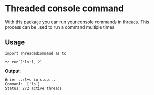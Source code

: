 # Threaded console command

With this package you can run your console commands in threads.  This process can be used to run a command multiple times.

## Usage
```
import ThreadedCommand as tc

tc.run(['ls'], 2)
```

**Output:**
```
Enter ctrl+c to stop...
Command:  ['ls']
Status: 2/2 active threads
```